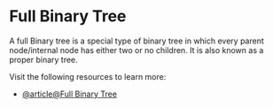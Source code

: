 # Full Binary Tree

A full Binary tree is a special type of binary tree in which every parent node/internal node has either two or no children. It is also known as a proper binary tree.

Visit the following resources to learn more:

- [@article@Full Binary Tree](https://www.programiz.com/dsa/full-binary-tree)